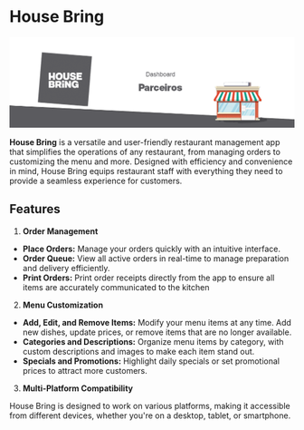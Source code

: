# House Bring

![Karenderia Logo](readmeImages/parceiroshb.png)

**House Bring** is a versatile and user-friendly restaurant management app that simplifies the operations of any restaurant, from managing orders to customizing the menu and more. Designed with efficiency and convenience in mind, House Bring equips restaurant staff with everything they need to provide a seamless experience for customers.

## Features
1.  **Order Management**

* **Place Orders:** Manage your orders quickly with an intuitive interface.
* **Order Queue:** View all active orders in real-time to manage preparation and delivery efficiently.
* **Print Orders:** Print order receipts directly from the app to ensure all items are accurately communicated to the kitchen

2. **Menu Customization**
* **Add, Edit, and Remove Items:** Modify your menu items at any time. Add new dishes, update prices, or remove items that are no longer available.
* **Categories and Descriptions:** Organize menu items by category, with custom descriptions and images to make each item stand out.
* **Specials and Promotions:** Highlight daily specials or set promotional prices to attract more customers.

3. **Multi-Platform Compatibility**

House Bring is designed to work on various platforms, making it accessible from different devices, whether you're on a desktop, tablet, or smartphone.
